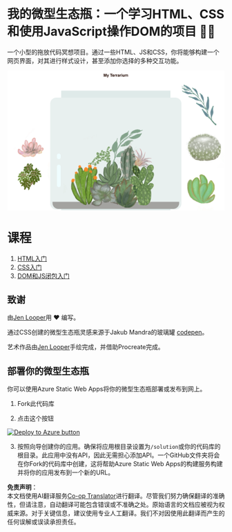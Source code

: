 <!--
CO_OP_TRANSLATOR_METADATA:
{
  "original_hash": "7965cd2bc5dc92ad888dc4c6ab2ab70a",
  "translation_date": "2025-08-23T22:23:07+00:00",
  "source_file": "3-terrarium/README.md",
  "language_code": "zh"
}
-->
# 我的微型生态瓶：一个学习HTML、CSS和使用JavaScript操作DOM的项目 🌵🌱

一个小型的拖放代码冥想项目。通过一些HTML、JS和CSS，你将能够构建一个网页界面，对其进行样式设计，甚至添加你选择的多种交互功能。

![我的微型生态瓶](../../../3-terrarium/images/screenshot_gray.png)

# 课程

1. [HTML入门](./1-intro-to-html/README.md)  
2. [CSS入门](./2-intro-to-css/README.md)  
3. [DOM和JS闭包入门](./3-intro-to-DOM-and-closures/README.md)  

## 致谢

由[Jen Looper](https://www.twitter.com/jenlooper)用 ♥️ 编写。

通过CSS创建的微型生态瓶灵感来源于Jakub Mandra的玻璃罐 [codepen](https://codepen.io/Rotarepmi/pen/rjpNZY)。

艺术作品由[Jen Looper](http://jenlooper.com)手绘完成，并借助Procreate完成。

## 部署你的微型生态瓶

你可以使用Azure Static Web Apps将你的微型生态瓶部署或发布到网上。

1. Fork此代码库

2. 点击这个按钮

[![Deploy to Azure button](https://aka.ms/deploytoazurebutton)](https://portal.azure.com/?feature.customportal=false&WT.mc_id=academic-77807-sagibbon#create/Microsoft.StaticApp)

3. 按照向导创建你的应用。确保将应用根目录设置为`/solution`或你的代码库的根目录。此应用中没有API，因此无需担心添加API。一个GitHub文件夹将会在你Fork的代码库中创建，这将帮助Azure Static Web Apps的构建服务构建并将你的应用发布到一个新的URL。

**免责声明**：  
本文档使用AI翻译服务[Co-op Translator](https://github.com/Azure/co-op-translator)进行翻译。尽管我们努力确保翻译的准确性，但请注意，自动翻译可能包含错误或不准确之处。原始语言的文档应被视为权威来源。对于关键信息，建议使用专业人工翻译。我们不对因使用此翻译而产生的任何误解或误读承担责任。